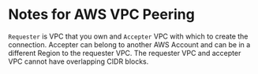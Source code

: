 # Notes for AWS VPC Peering

`Requester` is VPC that you own and `Accepter` VPC with which to create the connection.
Accepter can belong to another AWS Account and can be in a different Region to the requester VPC.
The requester VPC and accepter VPC cannot have overlapping CIDR blocks.
